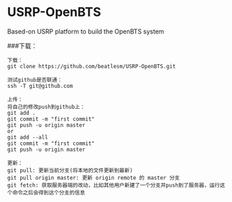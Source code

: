 # USRP-OpenBTS
Based-on USRP platform to build the OpenBTS system

###下载：

```
下载：
git clone https://github.com/beatlesm/USRP-OpenBTS.git

测试github是否联通：
ssh -T git@github.com

上传：
将自己的修改push到github上：
git add .
git commit -m "first commit"
git push -u origin master
or
git add --all
git commit -m "first commit"
git push -u origin master

更新：
git pull: 更新当前分支(将本地的文件更新到最新)
git pull origin master: 更新 origin remote 的 master 分支
git fetch: 获取服务器端的改动，比如其他用户新建了一个分支并push到了服务器，运行这个命令之后会得到这个分支的信息
```
